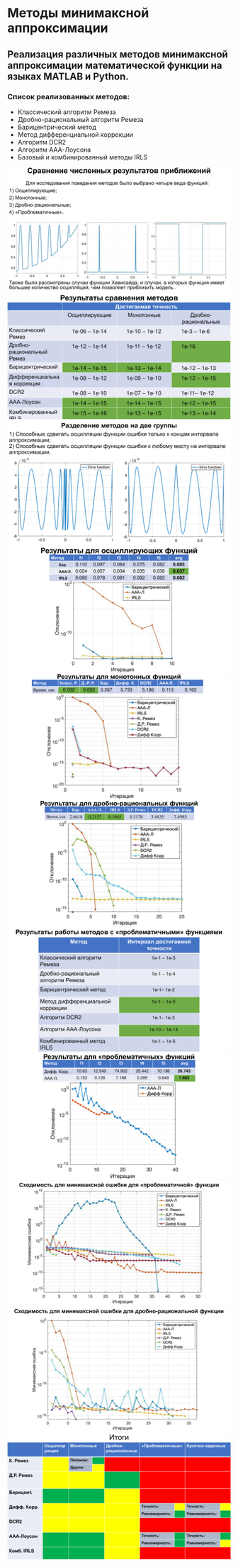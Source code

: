 # Методы минимаксной аппроксимации
## Реализация различных методов минимаксной аппроксимации математической функции на языках MATLAB и Python. 
### Список реализованных методов: 
* Классический алгоритм Ремеза
* Дробно-рациональный алгоритм Ремеза
* Барицентрический метод
* Метод дифференциальной коррекции
* Алгоритм DCR2
* Алгоритм AAA-Лоусона
* Базовый и комбинированный методы IRLS


![1](images/1.jpg)
![1](images/2.jpg)
![1](images/3.jpg)
![1](images/4.jpg)
![1](images/5.jpg)
![1](images/6.jpg)
![1](images/7.jpg)
![1](images/8.jpg)
![1](images/9.jpg)
![1](images/10.jpg)
![1](images/11.jpg)
